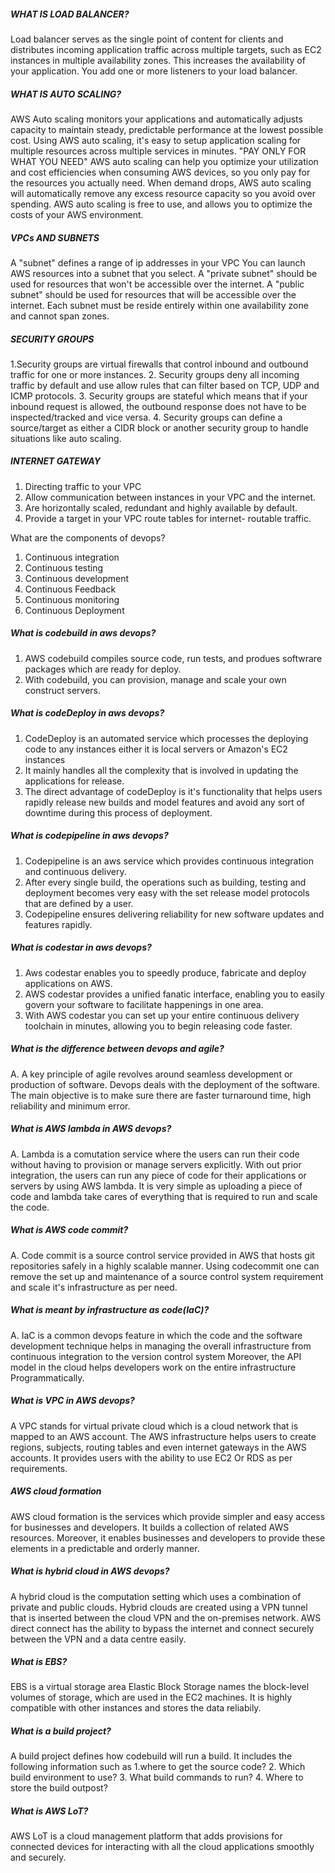##### WHAT IS LOAD BALANCER?
Load balancer serves as the single point of content for clients and distributes incoming application traffic across multiple targets, such as EC2 instances in multiple availability zones. This increases the availability of your application. You add one or more listeners to your load balancer.

##### WHAT IS AUTO SCALING?
AWS Auto scaling monitors your applications and automatically adjusts capacity to maintain steady, predictable performance at the lowest possible cost. Using AWS auto scaling, it's easy to setup application scaling for multiple resources across multiple services in minutes.
"PAY ONLY FOR WHAT YOU NEED"
AWS auto scaling can help you optimize your utilization and cost efficiencies when consuming AWS devices, so you only pay for the resources you actually need. When demand drops, AWS auto scaling will automatically remove any excess resource capacity so you avoid over spending. AWS auto scaling is free to use, and allows you to optimize the costs of your AWS environment.

##### VPCs AND SUBNETS
A "subnet" defines a range of ip addresses in your VPC
You can launch AWS resources into a subnet that you select.
A "private subnet" should be used for resources that won't be accessible over the internet.
A "public subnet" should be used for resources that will be accessible over the internet.
Each subnet must be reside entirely within one availability zone and cannot span zones.

##### SECURITY GROUPS
1.Security groups are virtual firewalls that control inbound and outbound traffic for one or more instances.
2. Security groups deny all incoming traffic by default and use allow rules that can filter based on TCP, UDP and ICMP protocols.
3. Security groups are stateful which means that if your inbound request is allowed, the outbound response does not have to be inspected/tracked and vice versa.
4. Security groups can define a source/target as either a CIDR block or another security group to handle situations like auto scaling.

##### INTERNET GATEWAY
1. Directing traffic to your VPC
2. Allow communication between instances in your VPC and the internet.
3. Are horizontally scaled, redundant and highly available by default.
4. Provide a target in your VPC route tables for internet- routable traffic.

What are the components of devops?
1. Continuous integration
2. Continuous testing
3. Continuous development
4. Continuous Feedback
5. Continuous monitoring
6. Continuous Deployment

##### What is codebuild in aws devops?
1. AWS codebuild compiles source code, run tests, and produes softwrare packages which are ready for deploy.
2. With codebuild, you can provision, manage and scale your own construct servers.

##### What is codeDeploy in aws devops?
1. CodeDeploy is an automated service which processes the deploying code to any instances either it is local servers or Amazon's EC2 instances
2. It mainly handles all the complexity that is involved in updating the applications for release.
3. The direct advantage of codeDeploy is it's functionality that helps users rapidly release new builds and model features and avoid any sort of downtime during this process of deployment.

##### What is codepipeline in aws devops?
1. Codepipeline is an aws service which provides continuous integration and continuous delivery.
2. After every single build, the operations such as building, testing and deployment becomes very easy with the set release model protocols that are defined by a user.
3. Codepipeline ensures delivering reliability for new software updates and features rapidly.

##### What is codestar in aws devops?
1. Aws codestar enables you to speedly produce, fabricate and deploy applications on AWS.
2. AWS codestar provides a unified fanatic interface, enabling you to easily govern your software to facilitate happenings in one area.
3. With AWS codestar you can set up your entire continuous delivery toolchain in minutes, allowing you to begin releasing code faster.

##### What is the difference between devops and agile?
A. A key principle of agile revolves around seamless development or production of software.
Devops deals with the deployment of the software. The main objective is to make sure there are faster turnaround time, high reliability and minimum error.

##### What is AWS lambda in AWS devops?
A. Lambda is a comutation service where the users can run their code without having to provision or manage servers explicitly.
With out prior integration, the users can run any piece of code for their applications or servers by using AWS lambda.
It is very simple as uploading a piece of code and lambda take cares of everything that is required to run and scale the code.

##### What is AWS code commit?
A. Code commit is a source control service provided in AWS that hosts git repositories safely in a highly scalable manner.
Using codecommit one can remove the set up and maintenance of a source control system requirement and scale it's infrastructure as per need.

##### What is meant by infrastructure as code(IaC)?
A. IaC is a common devops feature in which the code and the software development technique helps in managing the overall infrastructure from continuous integration to the version control system
Moreover, the API model in the cloud helps developers work on the entire infrastructure Programmatically.

##### What is VPC in AWS devops?
A VPC stands for virtual private cloud which is a cloud network that is mapped to an AWS account.
The AWS infrastructure helps users to create regions, subjects, routing tables and even internet gateways in the AWS accounts.
It provides users with the ability to use EC2 Or RDS as per requirements.

##### AWS cloud formation
AWS cloud formation is the services which provide simpler and easy access for businesses and developers.
It builds a collection of related AWS resources. Moreover, it enables businesses and developers to provide these elements in a predictable and orderly manner.

##### What is hybrid cloud in AWS devops?
A hybrid cloud is the computation setting which uses a combination of private and public clouds.
Hybrid clouds are created using a VPN tunnel that is inserted between the cloud VPN and the on-premises network.
AWS direct connect has the ability to bypass the internet and connect securely between the VPN and a data centre easily.

##### What is EBS?
EBS is a virtual storage area
Elastic Block Storage names the block-level volumes of storage, which are used in the EC2 machines.
It is highly compatible with other instances and stores the data reliabily.

##### What is a build project?
A build project defines how codebuild will run a build.
It includes the following information such as
1.where to get the source code?
2. Which build environment to use?
3. What build commands to run?
4. Where to store the build outpost?

##### What is AWS LoT?
AWS LoT is a cloud management platform that adds provisions for connected devices for interacting with all the cloud applications smoothly and securely.
